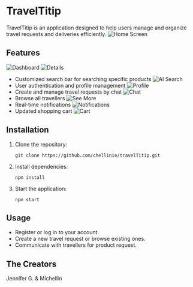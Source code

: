 # TravelTitip

TravelTitip is an application designed to help users manage and organize travel requests and deliveries efficiently.
![Home Screen](static\picture\app\homepage.jpeg)

## Features
![Dashboard](static\picture\app\seller_dashboard.jpeg)
![Details](static\picture\app\product_details.jpeg)
- Customized search bar for searching specific products ![AI Search](static\picture\app\ai_search.jpeg)
- User authentication and profile management ![Profile](static\picture\app\Profile.jpeg)
- Create and manage travel requests by chat ![Chat](static\picture\app\message.jpeg)
- Browse all travellers ![See More](static\picture\app\all.jpeg)
- Real-time notifications ![Notifications](static\picture\app\notif.jpeg)
- Updated shopping cart ![Cart](static\picture\app\cart.jpeg)

## Installation

1. Clone the repository:
   ```
   git clone https://github.com/chellinie/travelTitip.git
   ```
2. Install dependencies:
   ```
   npm install
   ```
3. Start the application:
   ```
   npm start
   ```

## Usage

- Register or log in to your account.
- Create a new travel request or browse existing ones.
- Communicate with travellers for product request.

## The Creators

Jennifer G. & Michellin